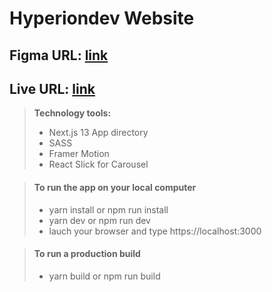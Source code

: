 # Hyperiondev Website

## Figma URL: [link](https://www.figma.com/file/i5VwcCPQEdKoSWNodm5Hn6/HyperionDev?node-id=15%3A290&mode=dev)

## Live URL: [link](#)

> **Technology tools:**
>
> - Next.js 13 App directory
> - SASS
> - Framer Motion
> - React Slick for Carousel

> #### To run the app on your local computer
>
> - yarn install or npm run install
> - yarn dev or npm run dev
> - lauch your browser and type https://localhost:3000

> #### To run a production build
>
> - yarn build or npm run build
